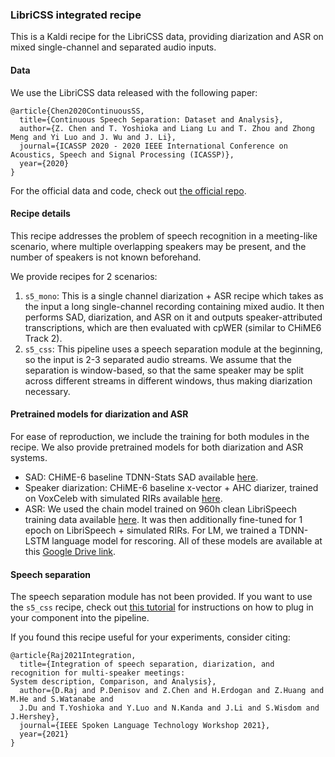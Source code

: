 ### LibriCSS integrated recipe

This is a Kaldi recipe for the LibriCSS data, providing diarization and
ASR on mixed single-channel and separated audio inputs. 

#### Data
We use the LibriCSS data released with the following paper:
```
@article{Chen2020ContinuousSS,
  title={Continuous Speech Separation: Dataset and Analysis},
  author={Z. Chen and T. Yoshioka and Liang Lu and T. Zhou and Zhong Meng and Yi Luo and J. Wu and J. Li},
  journal={ICASSP 2020 - 2020 IEEE International Conference on Acoustics, Speech and Signal Processing (ICASSP)},
  year={2020}
}
```
For the official data and code, check out [the official repo](https://github.com/chenzhuo1011/libri_css).

#### Recipe details
This recipe addresses the problem of speech recognition in a meeting-like
scenario, where multiple overlapping speakers may be present, and the 
number of speakers is not known beforehand. 

We provide recipes for 2 scenarios:
1. `s5_mono`: This is a single channel diarization + ASR recipe which takes as the
input a long single-channel recording containing mixed audio. It then performs SAD,
diarization, and ASR on it and outputs speaker-attributed transcriptions, 
which are then evaluated with cpWER (similar to CHiME6 Track 2).
2. `s5_css`: This pipeline uses a speech separation module at the beginning,
so the input is 2-3 separated audio streams. We assume that the separation is
window-based, so that the same speaker may be split across different streams in
different windows, thus making diarization necessary.

#### Pretrained models for diarization and ASR
For ease of reproduction, we include the training for both modules in the
recipe. We also provide pretrained models for both diarization and ASR 
systems.

* SAD: CHiME-6 baseline TDNN-Stats SAD available [here](http://kaldi-asr.org/models/m12).
* Speaker diarization: CHiME-6 baseline x-vector + AHC diarizer, trained on VoxCeleb 
with simulated RIRs available [here](http://kaldi-asr.org/models/m12).
* ASR: We used the chain model trained on 960h clean LibriSpeech training data available
[here](http://kaldi-asr.org/models/m13). It was then additionally fine-tuned for 1
epoch on LibriSpeech + simulated RIRs. For LM, we trained a TDNN-LSTM language model
for rescoring. All of these models are available at this 
[Google Drive link](https://drive.google.com/file/d/13ceXdK6oAUuUyxn7kjQVVqpe8r6Sc7ds/view?usp=sharing).

#### Speech separation
The speech separation module has not been provided. If you want to use the
`s5_css` recipe, check out [this tutorial](https://desh2608.github.io/pages/jsalt/) for
instructions on how to plug in your component into the pipeline.

If you found this recipe useful for your experiments, consider citing:

```
@article{Raj2021Integration,
  title={Integration of speech separation, diarization, and recognition for multi-speaker meetings:
System description, Comparison, and Analysis},
  author={D.Raj and P.Denisov and Z.Chen and H.Erdogan and Z.Huang and M.He and S.Watanabe and
  J.Du and T.Yoshioka and Y.Luo and N.Kanda and J.Li and S.Wisdom and J.Hershey},
  journal={IEEE Spoken Language Technology Workshop 2021},
  year={2021}
}
```